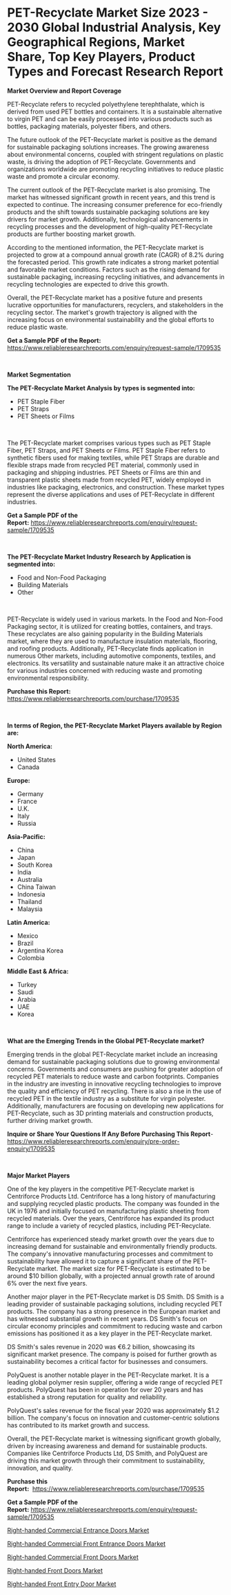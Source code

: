 <p><h1>PET-Recyclate Market Size 2023 - 2030 Global Industrial Analysis, Key Geographical Regions, Market Share, Top Key Players, Product Types and Forecast Research Report</h1></p><p><strong>Market Overview and Report Coverage</strong></p>
<p><p>PET-Recyclate refers to recycled polyethylene terephthalate, which is derived from used PET bottles and containers. It is a sustainable alternative to virgin PET and can be easily processed into various products such as bottles, packaging materials, polyester fibers, and others.</p><p>The future outlook of the PET-Recyclate market is positive as the demand for sustainable packaging solutions increases. The growing awareness about environmental concerns, coupled with stringent regulations on plastic waste, is driving the adoption of PET-Recyclate. Governments and organizations worldwide are promoting recycling initiatives to reduce plastic waste and promote a circular economy.</p><p>The current outlook of the PET-Recyclate market is also promising. The market has witnessed significant growth in recent years, and this trend is expected to continue. The increasing consumer preference for eco-friendly products and the shift towards sustainable packaging solutions are key drivers for market growth. Additionally, technological advancements in recycling processes and the development of high-quality PET-Recyclate products are further boosting market growth.</p><p>According to the mentioned information, the PET-Recyclate market is projected to grow at a compound annual growth rate (CAGR) of 8.2% during the forecasted period. This growth rate indicates a strong market potential and favorable market conditions. Factors such as the rising demand for sustainable packaging, increasing recycling initiatives, and advancements in recycling technologies are expected to drive this growth.</p><p>Overall, the PET-Recyclate market has a positive future and presents lucrative opportunities for manufacturers, recyclers, and stakeholders in the recycling sector. The market's growth trajectory is aligned with the increasing focus on environmental sustainability and the global efforts to reduce plastic waste.</p></p>
<p><strong>Get a Sample PDF of the Report:</strong> <a href="https://www.reliableresearchreports.com/enquiry/request-sample/1709535">https://www.reliableresearchreports.com/enquiry/request-sample/1709535</a></p>
<p>&nbsp;</p>
<p><strong>Market Segmentation</strong></p>
<p><strong>The PET-Recyclate Market Analysis by types is segmented into:</strong></p>
<p><ul><li>PET Staple Fiber</li><li>PET Straps</li><li>PET Sheets or Films</li></ul></p>
<p>&nbsp;</p>
<p><p>The PET-Recyclate market comprises various types such as PET Staple Fiber, PET Straps, and PET Sheets or Films. PET Staple Fiber refers to synthetic fibers used for making textiles, while PET Straps are durable and flexible straps made from recycled PET material, commonly used in packaging and shipping industries. PET Sheets or Films are thin and transparent plastic sheets made from recycled PET, widely employed in industries like packaging, electronics, and construction. These market types represent the diverse applications and uses of PET-Recyclate in different industries.</p></p>
<p><strong>Get a Sample PDF of the Report:</strong>&nbsp;<a href="https://www.reliableresearchreports.com/enquiry/request-sample/1709535">https://www.reliableresearchreports.com/enquiry/request-sample/1709535</a></p>
<p>&nbsp;</p>
<p><strong>The PET-Recyclate Market Industry Research by Application is segmented into:</strong></p>
<p><ul><li>Food and Non-Food Packaging</li><li>Building Materials</li><li>Other</li></ul></p>
<p>&nbsp;</p>
<p><p>PET-Recyclate is widely used in various markets. In the Food and Non-Food Packaging sector, it is utilized for creating bottles, containers, and trays. These recyclates are also gaining popularity in the Building Materials market, where they are used to manufacture insulation materials, flooring, and roofing products. Additionally, PET-Recyclate finds application in numerous Other markets, including automotive components, textiles, and electronics. Its versatility and sustainable nature make it an attractive choice for various industries concerned with reducing waste and promoting environmental responsibility.</p></p>
<p><strong>Purchase this Report:</strong>&nbsp; <a href="https://www.reliableresearchreports.com/purchase/1709535">https://www.reliableresearchreports.com/purchase/1709535</a></p>
<p>&nbsp;</p>
<p><strong>In terms of Region, the PET-Recyclate Market Players available by Region are:</strong></p>
<p>
    <p> <strong> North America: </strong>
        <ul>
            <li>United States</li>
            <li>Canada</li>
        </ul>
        </p> 
    <p> <strong> Europe: </strong>
        <ul>
            <li>Germany</li>
            <li>France</li>
            <li>U.K.</li>
            <li>Italy</li>
            <li>Russia</li>
        </ul>
        </p> 
    <p> <strong> Asia-Pacific: </strong>
        <ul>
            <li>China</li>
            <li>Japan</li>
            <li>South Korea</li>
            <li>India</li>
            <li>Australia</li>
            <li>China Taiwan</li>
            <li>Indonesia</li>
            <li>Thailand</li>
            <li>Malaysia</li>
        </ul>
        </p> 
    <p> <strong> Latin America: </strong>
        <ul>
            <li>Mexico</li>
            <li>Brazil</li>
            <li>Argentina Korea</li>
            <li>Colombia</li>
        </ul>
        </p> 
    <p> <strong> Middle East & Africa: </strong>
        <ul>
            <li>Turkey</li>
            <li>Saudi</li>
            <li>Arabia</li>
            <li>UAE</li>
            <li>Korea</li>
        </ul>
    </p>
    </p>
<p>&nbsp;</p>
<p><strong>What are the Emerging Trends in the Global PET-Recyclate market?</strong></p>
<p><p>Emerging trends in the global PET-Recyclate market include an increasing demand for sustainable packaging solutions due to growing environmental concerns. Governments and consumers are pushing for greater adoption of recycled PET materials to reduce waste and carbon footprints. Companies in the industry are investing in innovative recycling technologies to improve the quality and efficiency of PET recycling. There is also a rise in the use of recycled PET in the textile industry as a substitute for virgin polyester. Additionally, manufacturers are focusing on developing new applications for PET-Recyclate, such as 3D printing materials and construction products, further driving market growth.</p></p>
<p><strong>Inquire or Share Your Questions If Any Before Purchasing This Report</strong>- <a href="https://www.reliableresearchreports.com/enquiry/pre-order-enquiry/1709535">https://www.reliableresearchreports.com/enquiry/pre-order-enquiry/1709535</a></p>
<p>&nbsp;</p>
<p><strong>Major Market Players</strong></p>
<p><p>One of the key players in the competitive PET-Recyclate market is Centriforce Products Ltd. Centriforce has a long history of manufacturing and supplying recycled plastic products. The company was founded in the UK in 1976 and initially focused on manufacturing plastic sheeting from recycled materials. Over the years, Centriforce has expanded its product range to include a variety of recycled plastics, including PET-Recyclate. </p><p>Centriforce has experienced steady market growth over the years due to increasing demand for sustainable and environmentally friendly products. The company's innovative manufacturing processes and commitment to sustainability have allowed it to capture a significant share of the PET-Recyclate market. The market size for PET-Recyclate is estimated to be around $10 billion globally, with a projected annual growth rate of around 6% over the next five years.</p><p>Another major player in the PET-Recyclate market is DS Smith. DS Smith is a leading provider of sustainable packaging solutions, including recycled PET products. The company has a strong presence in the European market and has witnessed substantial growth in recent years. DS Smith's focus on circular economy principles and commitment to reducing waste and carbon emissions has positioned it as a key player in the PET-Recyclate market.</p><p>DS Smith's sales revenue in 2020 was €6.2 billion, showcasing its significant market presence. The company is poised for further growth as sustainability becomes a critical factor for businesses and consumers.</p><p>PolyQuest is another notable player in the PET-Recyclate market. It is a leading global polymer resin supplier, offering a wide range of recycled PET products. PolyQuest has been in operation for over 20 years and has established a strong reputation for quality and reliability.</p><p>PolyQuest's sales revenue for the fiscal year 2020 was approximately $1.2 billion. The company's focus on innovation and customer-centric solutions has contributed to its market growth and success.</p><p>Overall, the PET-Recyclate market is witnessing significant growth globally, driven by increasing awareness and demand for sustainable products. Companies like Centriforce Products Ltd, DS Smith, and PolyQuest are driving this market growth through their commitment to sustainability, innovation, and quality.</p></p>
<p><strong>Purchase this Report:</strong>&nbsp;&nbsp;<a href="https://www.reliableresearchreports.com/purchase/1709535">https://www.reliableresearchreports.com/purchase/1709535</a></p>
<p></p>
<p><strong>Get a Sample PDF of the Report:</strong>&nbsp;<a href="https://www.reliableresearchreports.com/enquiry/request-sample/1709535">https://www.reliableresearchreports.com/enquiry/request-sample/1709535</a></p>
<p><p><a href="https://medium.com/@kyliemorgan1913/right-handed-commercial-entrance-doors-market-share-evolution-and-market-growth-trends-2023-2030-55c233bb27a2">Right-handed Commercial Entrance Doors Market</a></p><p><a href="https://medium.com/@dritasmani2022/right-handed-commercial-front-entrance-doors-market-size-reveals-the-best-marketing-channels-in-2a5e20381994">Right-handed Commercial Front Entrance Doors Market</a></p><p><a href="https://medium.com/@alesiabrahimi58/right-handed-commercial-front-doors-market-size-market-outlook-and-market-forecast-2023-to-2030-625faae3ecc3">Right-handed Commercial Front Doors Market</a></p><p><a href="https://medium.com/@besaosmani1903/right-handed-front-doors-market-trends-forecast-and-competitive-analysis-to-2030-8dc208b09b5f">Right-handed Front Doors Market</a></p><p><a href="https://medium.com/@kejsioni/right-handed-front-entry-door-market-insights-into-market-cagr-market-trends-and-growth-5d978b98afa8">Right-handed Front Entry Door Market</a></p></p>